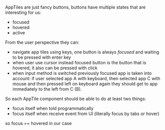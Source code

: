 AppTiles are just fancy buttons, buttons have multiple states that are interesting for us:

- focused
- hovered
- active

From the user perspective they can:

- navigate app tiles using keys, one button is always _focused_ and waiting to be pressed with enter key
- when user use cursor instead focused button is the button that is hovered, it also can be pressed with click
- when input method is switched previously focused app is taken into account: if user selected app A with keyboard, then selected app C with mouse and then pressed left on keyboard again they should get to app immediately to the left from C (B).

So each AppTile component should be able to do at least two things:

- focus itself when told programmatically
- focus itself when receive event from UI (literally focus by tabs or hover)

so focus == hovered in our case
